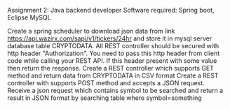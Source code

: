 
Assignment 2: Java backend developer
Software required: Spring boot, Eclipse MySQL

Create a spring scheduler to download json data from link https://api.wazirx.com/sapi/v1/tickers/24hr and store it in mysql server database table CRYPTODATA.
All REST controller should be secured with http header "Authorization". You need to pass this http header from client code while calling your REST API. If this header present with some value then return the response.
Create a REST controller which supports GET method and return data from CRYPTODATA in CSV format
Create a REST controller with supports POST method and accepts a JSON request. Receive a json request which contains symbol to be searched and return a result in JSON format by searching table where symbol=something
